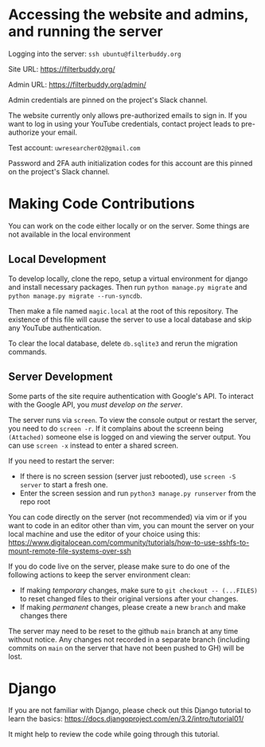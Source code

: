 # Accessing the website and admins, and running the server
Logging into the server:
`ssh ubuntu@filterbuddy.org`

Site URL:
https://filterbuddy.org/

Admin URL:
https://filterbuddy.org/admin/

Admin credentials are pinned on the project's Slack channel.

The website currently only allows pre-authorized emails to sign in.
If you want to log in using your YouTube credentials, contact project leads to
pre-authorize your email.

Test account:
`uwresearcher02@gmail.com`

Password and 2FA auth initialization codes for this account are this pinned on
the project's Slack channel.

# Making Code Contributions
You can work on the code either locally or on the server. Some things are
not available in the local environment

## Local Development
To develop locally, clone the repo, setup a virtual environment for django and
install necessary packages. Then run `python manage.py migrate` and
`python manage.py migrate --run-syncdb`.

Then make a file named `magic.local` at the root of this repository. The
existence of this file will cause the server to use a local database and skip
any YouTube authentication.

To clear the local database, delete `db.sqlite3` and rerun the migration
commands.

## Server Development
Some parts of the site require authentication with Google's API. To interact
with the Google API, you _must develop on the server_.

The server runs via `screen`. To view the console output or restart the server,
you need to do `screen -r`. If it complains about the screenn being `(Attached)`
someone else is logged on and viewing the server output. You can use `screen -x`
instead to enter a shared screen.

If you need to restart the server:
- If there is no screen session (server just rebooted), use `screen -S server`
    to start a fresh one.
- Enter the screen session and run `python3 manage.py runserver` from the repo
    root

You can code directly on the server (not recommended) via vim or if you want to
code in an editor other than vim, you can mount the server on your local machine
and use the editor of your choice using this:
https://www.digitalocean.com/community/tutorials/how-to-use-sshfs-to-mount-remote-file-systems-over-ssh

If you do code live on the server, please make sure to do one of the following
actions to keep the server environment clean:
- If making _temporary_ changes, make sure to `git checkout -- (...FILES)` to
    reset changed files to their original versions after your changes.
- If making _permanent_ changes, please create a new `branch` and make changes
    there

The server may need to be reset to the github `main` branch at any time without
notice. Any changes not recorded in a separate branch (including commits on
`main` on the server that have not been pushed to GH) will be lost.

# Django
If you are not familiar with Django, please check out this Django tutorial to learn the basics:
https://docs.djangoproject.com/en/3.2/intro/tutorial01/

It might help to review the code while going through this tutorial.
